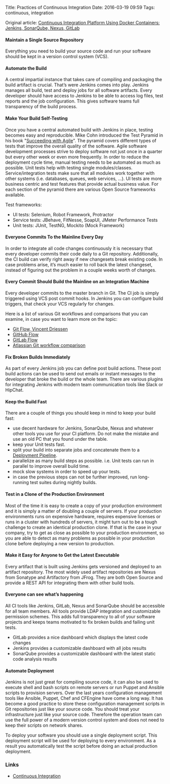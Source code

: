 Title: Practices of Continuous Integration
Date: 2016-03-19 09:59
Tags: continuous, integration

Original article: [Continuous Integration Platform Using Docker Containers: Jenkins, SonarQube, Nexus, GitLab](http://www.sonatype.org/nexus/2016/03/11/continuous-integration-platform-using-docker-containers-jenkins-sonarqube-nexus-gitlab/)


#### Maintain a Single Source Repository

Everything you need to build your source code and run your software should be kept in a version control system (VCS). 


#### Automate the Build

A central impartial instance that takes care of compiling and packaging the build artifact is crucial. That’s were Jenkins comes into play. Jenkins manages all build, test and deploy jobs for all software artifacts. Every developer should have access to Jenkins to be able to access log files, test reports and the job configuration. This gives software teams full transparency of the build process.


#### Make Your Build Self-Testing

Once you have a central automated build with Jenkins in place, testing becomes easy and reproducible. Mike Cohn introduced the Test Pyramid in his book "[Succeeding with Agile](http://www.succeedingwithagile.com/)". The pyramid covers different types of tests that improve the overall quality of the software. Agile software development processes strive to deploy software not just once in a quarter but every other week or even more frequently. In order to reduce the deployment cycle time, manual testing needs to be automated as much as possible. Unit tests help with testing single modules/classes. Service/integration tests make sure that all modules work together with other systems (i.e. databases, queues, web services, …). UI tests are more business centric and test features that provide actual business value. For each section of the pyramid there are various Open Source frameworks available.

Test frameworks:

- UI tests: Selenium, Robot Framework, Protractor
- Service tests: JBehave, FitNesse, SoapUI, JMeter Performance Tests
- Unit tests: JUnit, TestNG, Mockito (Mock Framework)


#### Everyone Commits To the Mainline Every Day

In order to integrate all code changes continuously it is necessary that every developer commits their code daily to a Git repository. Additionally, the CI build can verify right away if new changesets break existing code. In case problems arise, it’s much easier to roll back the latest changeset, instead of figuring out the problem in a couple weeks worth of changes.


#### Every Commit Should Build the Mainline on an Integration Machine

Every developer commits to the master branch in Git. The CI job is simply triggered using VCS post commit hooks. In Jenkins you can configure build triggers, that check your VCS regularly for changes.

Here is a list of various Git workflows and comparisons that you can examine, in case you want to learn more on the topic:

- [Git Flow, Vincent Driessen](http://nvie.com/posts/a-successful-git-branching-model/)
- [GitHub Flow](https://guides.github.com/introduction/flow/)
- [GitLab Flow](https://about.gitlab.com/2014/09/29/gitlab-flow/)
- [Atlassian Git workflow comparison](https://www.atlassian.com/git/tutorials/comparing-workflows/centralized-workflow)


#### Fix Broken Builds Immediately

As part of every Jenkins job you can define post build actions. These post build actions can be used to send out emails or instant messages to the developer that broke the build or the whole team. There are various plugins for integrating Jenkins with modern team communication tools like Slack or HipChat.


#### Keep the Build Fast

There are a couple of things you should keep in mind to keep your build fast:

- use decent hardware for Jenkins, SonarQube, Nexus and whatever other tools you use for your CI platform. Do not make the mistake and use an old PC that you found under the table.
- keep your Unit tests fast.
- split your build into separate jobs and concatenate them to a [Deployment Pipeline](https://blog.codecentric.de/en/2012/05/continuous-delivery-in-the-cloud-part-5-configure-your-continuous-delivery-pipeline/).
- parallelize as many build steps as possible. i.e. Unit tests can run in parallel to improve overall build time.
- mock slow systems in order to speed up your tests.
- in case the previous steps can not be further improved, run long-running test suites during nightly builds.


#### Test in a Clone of the Production Environment

Most of the time it is easy to create a copy of your production environment and it is simply a matter of doubling a couple of servers. If your production environments runs on expensive hardware, requires expensive licenses or runs in a cluster with hundreds of servers, it might turn out to be a tough challenge to create an identical production clone. If that is the case in your company, try to get as close as possible to your production environment, so you are able to detect as many problems as possible in your production clone before deploying a new version to production.


#### Make it Easy for Anyone to Get the Latest Executable

Every artifact that is built using Jenkins gets versioned and deployed to an artifact repository. The most widely used artifact repositories are Nexus from Sonatype and Artifactory from JFrog. They are both Open Source and provide a REST API for integrating them with other build tools.


#### Everyone can see what’s happening

All CI tools like Jenkins, GitLab, Nexus and SonarQube should be accessible for all team members. All tools provide LDAP integration and customizable permission schemes. This adds full transparency to all of your software projects and keeps teams motivated to fix broken builds and failing unit tests.

- GitLab provides a nice dashboard which displays the latest code changes
- Jenkins provides a customizable dashboard with all jobs results
- SonarQube provides a customizable dashboard with the latest static code analysis results

#### Automate Deployment

Jenkins is not just great for compiling source code, it can also be used to execute shell and bash scripts on remote servers or run Puppet and Ansible scripts to provision servers. Over the last years configuration management tools like Ansible, Puppet, Chef and CFEngine have come a long way. It has become a good practice to store these configuration management scripts in Git repositories just like your source code. You should treat your infrastructure just like your source code. Therefore the operation team can use the full power of a modern version control system and does not need to keep their scripts on network shares.

To deploy your software you should use a single deployment script. This deployment script will be used for deploying to every environment. As a result you automatically test the script before doing an actual production deployment.

### Links

- [Continuous Integration](http://www.martinfowler.com/articles/continuousIntegration.html)

